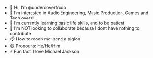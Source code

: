 - 👋 Hi, I’m @undercoverfrodo
- 👀 I’m interested in Audio Engineering, Music Production, Games and Tech overall. 
- 🌱 I’m currently learning basic life skills, and to be patient 
- 💞️ I’m NOT looking to collaborate because I dont have nothing to contribute
- 📫 How to reach me: send a pigion
- 😄 Pronouns: He/He/Him
- ⚡ Fun fact: I love Michael Jackson
